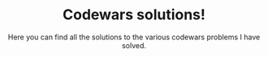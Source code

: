 # <div align="center">Codewars solutions!</div>
<div align="center">Here you can find all the solutions to the various codewars problems I have solved.</div>
